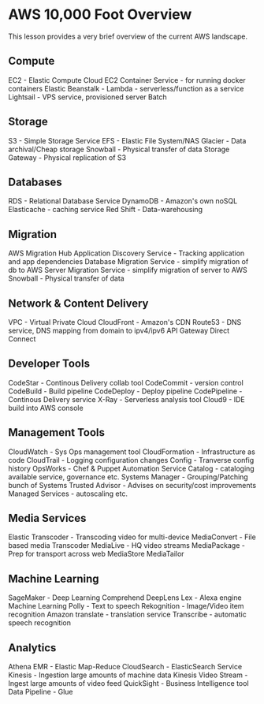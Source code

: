 # AWS 10,000 Foot Overview

This lesson provides a very brief overview of the current AWS landscape.


## Compute
EC2 - Elastic Compute Cloud
EC2 Container Service - for running docker containers
Elastic Beanstalk -
Lambda - serverless/function as a service
Lightsail - VPS service, provisioned server
Batch

## Storage
S3 - Simple Storage Service
EFS - Elastic File System/NAS
Glacier - Data archival/Cheap storage
Snowball - Physical transfer of data
Storage Gateway - Physical replication of S3

## Databases
RDS - Relational Database Service
DynamoDB - Amazon's own noSQL
Elasticache - caching service
Red Shift - Data-warehousing

## Migration
AWS Migration Hub
Application Discovery Service - Tracking application and app dependencies
Database Migration Service - simplify migration of db to AWS
Server Migration Service - simplify migration of server to AWS
Snowball - Physical transfer of data

## Network & Content Delivery
VPC - Virtual Private Cloud
CloudFront - Amazon's CDN
Route53 - DNS service, DNS mapping from domain to ipv4/ipv6
API Gateway
Direct Connect


## Developer Tools
CodeStar - Continous Delivery collab tool
CodeCommit - version control
CodeBuild - Build pipeline
CodeDeploy - Deploy pipeline
CodePipeline - Continous Delivery service
X-Ray - Serverless analysis tool
Cloud9 - IDE build into AWS console

## Management Tools
CloudWatch - Sys Ops management tool
CloudFormation - Infrastructure as code
CloudTrail - Logging configuration changes
Config - Tranverse config history
OpsWorks - Chef & Puppet Automation
Service Catalog - cataloging available service, governance etc.
Systems Manager - Grouping/Patching bunch of Systems
Trusted Advisor - Advises on security/cost improvements
Managed Services - autoscaling etc.

## Media Services
Elastic Transcoder - Transcoding video for multi-device
MediaConvert - File based media Transcoder
MediaLive - HQ video streams
MediaPackage - Prep for transport across web
MediaStore
MediaTailor

## Machine Learning
SageMaker - Deep Learning
Comprehend
DeepLens
Lex - Alexa engine
Machine Learning
Polly - Text to speech
Rekognition - Image/Video item recognition
Amazon translate - translation service
Transcribe - automatic speech recognition

## Analytics
Athena
EMR - Elastic Map-Reduce
CloudSearch -
ElasticSearch Service
Kinesis - Ingestion large amounts of machine data
Kinesis Video Stream - Ingest large amounts of video feed
QuickSight - Business Intelligence tool
Data Pipeline -
Glue